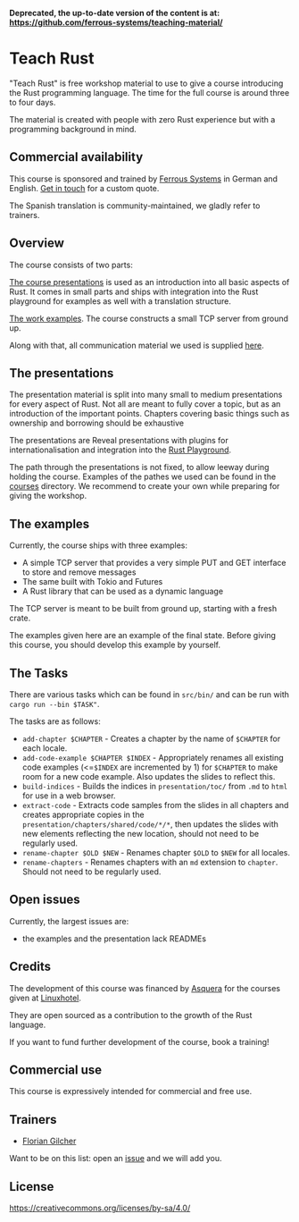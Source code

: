 **Deprecated, the up-to-date version of the content is at:**</br>
**https://github.com/ferrous-systems/teaching-material/**

# Teach Rust

"Teach Rust" is free workshop material to use to give a course introducing the Rust programming language. The time for the full course is around three to four days.

The material is created with people with zero Rust experience but with a programming background in mind.

## Commercial availability

This course is sponsored and trained by [Ferrous Systems](https://ferrous-systems.com/) in German and English. [Get in touch](mailto:contact@ferrous-systems.com) for a custom quote.

The Spanish translation is community-maintained, we gladly refer to trainers.

## Overview

The course consists of two parts:

[The course presentations](presentation) is used as an introduction into all basic aspects of Rust. It comes in small parts and ships with integration into the Rust playground for examples as well with a translation structure.

[The work examples](example). The course constructs a small TCP server from ground up.

Along with that, all communication material we used is supplied [here](communication-material).

## The presentations

The presentation material is split into many small to medium presentations for every aspect of Rust. Not all are meant to fully cover a topic, but as an introduction of the important points. Chapters covering basic things such as ownership and borrowing should be exhaustive

The presentations are Reveal presentations with plugins for internationalisation and integration into the [Rust Playground](https://play.rust-lang.org).

The path through the presentations is not fixed, to allow leeway during holding the course. Examples of the pathes we used can be found in the [courses](courses) directory. We recommend to create your own while preparing for giving the workshop.

## The examples

Currently, the course ships with three examples:

* A simple TCP server that provides a very simple PUT and GET interface to store and remove messages
* The same built with Tokio and Futures
* A Rust library that can be used as a dynamic language

The TCP server is meant to be built from ground up, starting with a fresh crate.

The examples given here are an example of the final state. Before giving this course, you should develop this example by yourself.

## The Tasks

There are various tasks which can be found in `src/bin/` and can be run with `cargo run --bin $TASK"`.

The tasks are as follows:

* `add-chapter $CHAPTER` - Creates a chapter by the name of `$CHAPTER` for each locale.
* `add-code-example $CHAPTER $INDEX` - Appropriately renames all existing code examples (<=`$INDEX` are incremented by 1) for `$CHAPTER` to make room for a new code example. Also updates the slides to reflect this.
* `build-indices` - Builds the indices in `presentation/toc/` from `.md` to `html` for use in a web browser.
* `extract-code` - Extracts code samples from the slides in all chapters and creates appropriate copies in the `presentation/chapters/shared/code/*/*`, then updates the slides with new elements reflecting the new location, should not need to be regularly used.
* `rename-chapter $OLD $NEW` - Renames chapter `$OLD` to `$NEW` for all locales.
* `rename-chapters` - Renames chapters with an `md` extension to `chapter`. Should not need to be regularly used.

## Open issues

Currently, the largest issues are:

* the examples and the presentation lack READMEs

## Credits

The development of this course was financed by [Asquera](https://asquera.de) for the courses given at [Linuxhotel](https://linuxhotel.de).

They are open sourced as a contribution to the growth of the Rust language.

If you want to fund further development of the course, book a training!

## Commercial use

This course is expressively intended for commercial and free use.

## Trainers

* [Florian Gilcher](https://asquera.de)


Want to be on this list: open an [issue](https://github.com/skade/rust-three-days-course/issues) and we will add you.

## License

https://creativecommons.org/licenses/by-sa/4.0/
